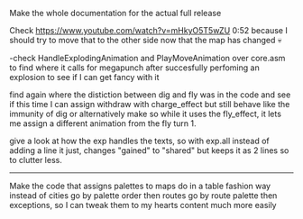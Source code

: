 Make the whole documentation for the actual full release

Check https://www.youtube.com/watch?v=mHkyO5T5wZU 0:52 because I should try to move that to the other side now that the map has changed 💀


-check HandleExplodingAnimation and PlayMoveAnimation over core.asm to find where it calls for megapunch after succesfully perfoming an explosion to see if I can get fancy with it


find again where the distiction between dig and fly was in the code and see if this time I can assign withdraw with charge_effect but still behave like the immunity of dig
or alternatively make so while it uses the fly_effect, it lets me assign a different animation from the fly turn 1.


give a look at how the exp handles the texts, so with exp.all instead of adding a line it just, changes "gained" to "shared" but keeps it as 2 lines so to clutter less.


_________________________________________________________________________
Make the code that assigns palettes to maps do in a table fashion way instead of cities go by palette order then routes go by route palette then exceptions, so I can tweak them to my hearts content much more easily


